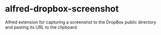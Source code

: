 alfred-dropbox-screenshot
=========================

Alfred extension for capturing a screenshot to the DropBox public directory and pasting its URL to the clipboard